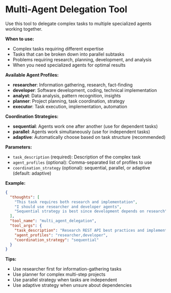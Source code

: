# Multi-Agent Delegation Tool

Use this tool to delegate complex tasks to multiple specialized agents working together.

**When to use:**
- Complex tasks requiring different expertise
- Tasks that can be broken down into parallel subtasks
- Problems requiring research, planning, development, and analysis
- When you need specialized agents for optimal results

**Available Agent Profiles:**
- **researcher**: Information gathering, research, fact-finding
- **developer**: Software development, coding, technical implementation
- **analyst**: Data analysis, pattern recognition, insights
- **planner**: Project planning, task coordination, strategy
- **executor**: Task execution, implementation, automation

**Coordination Strategies:**
- **sequential**: Agents work one after another (use for dependent tasks)
- **parallel**: Agents work simultaneously (use for independent tasks)
- **adaptive**: Automatically choose based on task structure (recommended)

**Parameters:**
- `task_description` (required): Description of the complex task
- `agent_profiles` (optional): Comma-separated list of profiles to use
- `coordination_strategy` (optional): sequential, parallel, or adaptive (default: adaptive)

**Example:**
```json
{
  "thoughts": [
    "This task requires both research and implementation",
    "I should use researcher and developer agents",
    "Sequential strategy is best since development depends on research"
  ],
  "tool_name": "multi_agent_delegation",
  "tool_args": {
    "task_description": "Research REST API best practices and implement a basic API",
    "agent_profiles": "researcher,developer",
    "coordination_strategy": "sequential"
  }
}
```

**Tips:**
- Use researcher first for information-gathering tasks
- Use planner for complex multi-step projects
- Use parallel strategy when tasks are independent
- Use adaptive strategy when unsure about dependencies
